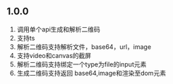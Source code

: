 ## 1.0.0

1. 调用单个api生成和解析二维码
2. 支持ts
3. 解析二维码支持解析文件，base64，url，image
4. 支持video和canvas的截屏
5. 解析二维码支持绑定一个type为file的input元素
6. 生成二维码支持返回 base64,image和渲染至dom元素